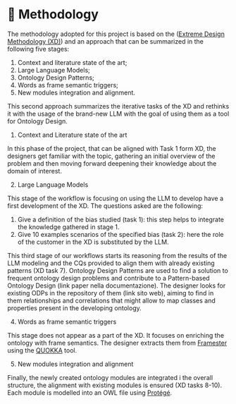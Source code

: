 # 👀 Methodology

The methodology adopted for this project is based on the ([Extreme Design Methodology (XD)](https://ceur-ws.org/Vol-516/pap21.pdf)) and an approach that can be summarized in the following five stages:&#x20;

1. Context and literature state of the art;&#x20;
2. Large Language Models;
3. Ontology Design Patterns;
4. Words as frame semantic triggers;
5. New modules integration and alignment.


This second approach summarizes the iterative tasks of the XD and rethinks it with the usage of the brand-new LLM with the goal of using them as a tool for Ontology Design.&#x20;

1. Context and Literature state of the art&#x20;

In this phase of the project, that can be aligned with Task 1 form XD, the designers get familiar with the topic, gathering an initial overview of the problem and then moving forward deepening their knowledge about the domain of interest.&#x20;

2. Large Language Models&#x20;

This stage of the workflow is focusing on using the LLM to develop have a first development of the XD. The questions asked are the following:&#x20;

1. Give a definition of the bias studied (task 1): this step helps to integrate the knowledge gathered in stage 1.&#x20;
2. Give 10 examples scenarios of the specified bias (task 2): here the role of the customer  in the XD is substituted by the LLM.&#x20;

This third stage of our workflows starts its reasoning from the results of the LLM modeling and the CQs provided to align them with already existing patterns (XD task 7). Ontology Design Patterns are used to find a solution to frequent ontology design problems and contribute to a Pattern-based Ontology Design (link paper nella documentazione).  The designer looks for existing ODPs in the repository of them (link sito web), aiming to find in them relationships and correlations that might allow to map classes and properties present in the developing ontology.&#x20;

4. Words as frame semantic triggers&#x20;

This stage does not appear as a part of the XD. It focuses on enriching the ontology with frame semantics. The designer extracts them from [Framester](https://framester.github.io/) using the [QUOKKA](https://protege.stanford.edu/) tool.&#x20;

5. New modules integration and alignment&#x20;

Finally, the newly created ontology modules are integrated i the overall structure, the alignment with existing modules is ensured (XD tasks 8-10). Each module is modelled into an OWL file using [Protégé](https://protege.stanford.edu/).&#x20;
